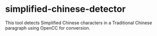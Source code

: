 # simplified-chinese-detector
This tool detects Simplified Chinese characters in a Traditional Chinese paragraph using OpenCC for conversion.
